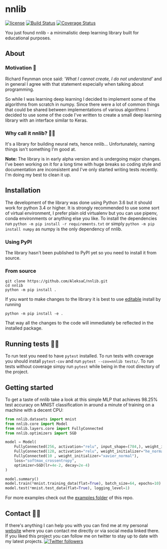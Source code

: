 # nnlib 
[![license](https://img.shields.io/github/license/AleksaC/nnlib.svg?maxAge=2592000)](https://github.com/AleksaC/nnlib/blob/master/LICENSE)
[![Build Status](https://travis-ci.com/AleksaC/nnlib.svg?branch=master)](https://travis-ci.com/AleksaC/nnlib)
[![Coverage Status](https://coveralls.io/repos/github/AleksaC/nnlib/badge.svg?branch=master)](https://coveralls.io/github/AleksaC/nnlib?branch=master)

You just found nnlib - a minimalistic deep learning library built for
educational purposes.

## About

### Motivation 🤔
Richard Feynman once said: *'What I cannot create, I do not understand'* and in
general I agree with that statement especially when talking about programming.

So while I was learning deep learning I decided to implement some of the 
algorithms from scratch in numpy. Since there were a lot of common things
that could be shared between implementations of various algorithms I decided to
use some of the code I've written to create a small deep learning library with
an interface similar to Keras.

### Why call it nnlib? 🤷‍♂️ 
It's a library for building neural nets, hence nnlib... Unfortunately, naming things isn't
something I'm good at.

**Note:** The library is in early alpha version and is undergoing major changes.
I've been working on it for a long time with huge breaks so coding style and
documentation are inconsistent and I've only started writing tests recently.
I'm doing my best to clean it up.

## Installation

The development of the library was done using Python 3.6 but it should work 
for python 3.4 or higher. It is strongly recommended to use some sort of 
virtual environment, I prefer plain old virtualenv but you can use pipenv, 
conda environments or anything else you like. To install the dependencies run
`python -m pip install -r requirements.txt` or simply 
`python -m pip install numpy` as numpy is the only dependency of nnlib. 

### Using PyPI
The library hasn't been published to PyPI yet so you need to install it from
source.

### From source
```commandline
git clone https://github.com/AleksaC/nnlib.git
cd nnlib
python -m pip install .
```
If you want to make changes to the library it is best to use
[editable](https://pip.pypa.io/en/stable/reference/pip_install/#editable-installs)
install by running 
```commandline
python -m pip install -e .
```
That way all the changes to the code will immediately be reflected in the 
installed package.

## Running tests 👩‍🔬
To run test you need to have `pytest` installed. To run tests with coverage you
should install `pytest-cov` and run `pytest --cov=nnlib tests/`. To run tests
without coverage simpy run `pytest` while being in the root directory of the
project.

## Getting started

To get a taste of nnlib take a look at this simple MLP that achieves 98.25%
test accuracy on MNIST classification in around a minute of training on a
machine with a decent CPU:

```python
from nnlib.datasets import mnist
from nnlib.core import Model
from nnlib.layers.core import FullyConnected
from nnlib.optimizers import SGD

model = Model(
    FullyConnected(256, activation="relu", input_shape=(784,), weight_initializer="he_normal"),
    FullyConnected(128, activation="relu", weight_initializer="he_normal"),
    FullyConnected(10 , weight_initializer="xavier_normal"),
    loss="softmax_crossentropy",
    optimizer=SGD(lr=4e-2, decay=2e-4)
)

model.summary()
model.train(*mnist.training_data(flat=True), batch_size=64, epochs=10)
model.test(*mnist.test_data(flat=True), logging_level=1)
```

For more examples check out the [examples folder](https://github.com/AleksaC/nnlib/tree/master/examples)
of this repo.

## Contact 🙋‍♂️
If there's anything I can help you with you can find me at my personal [website](https://aleksac.me)
where you can contact me directly or via social media linked there. If you
liked this project you can follow me on twitter to stay up to date with my
latest projects.
<a target="_blank" href="http://twitter.com/aleksa_c_"><img alt='Twitter followers' src="https://img.shields.io/twitter/follow/aleksa_c_.svg?style=social"></a>

